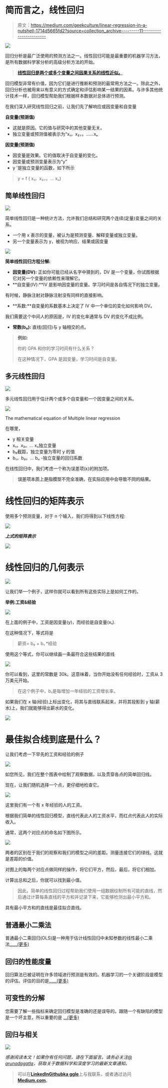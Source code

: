 # 简而言之，线性回归

> 原文：<https://medium.com/geekculture/linear-regression-in-a-nutshell-1714d5665fd2?source=collection_archive---------11----------------------->

![](img/ea6018a6e76e9f54b2de766679274059.png)

回归分析是最广泛使用的预测方法之一。线性回归可能是最重要的机器学习方法，是所有数据科学家分析的高级分析方法的开始。

> [**线性回归是两个或多个变量之间因果关系的线性近似。**](https://365datascience.com/tutorials/python-tutorials/linear-regression/#:~:text=A%20linear%20regression%20is%20a,to%20make%20inferences%20and%20predictions.)

回归模型非常有价值，因为它们是进行推断和预测的最常用方法之一。除此之外，回归分析也被用来以有意义的方式确定和评估影响某一结果的因素。与许多其他统计技术一样，回归模型帮助我们根据样本数据对总体进行预测。

在我们深入研究线性回归之前，让我们先了解响应或因变量和自变量

**自变量(预测值)**

*   这就是原因。它的值与研究中的其他变量无关。
*   独立变量或预测值被表示为“x₁，x₂，。……xₙ

**因变量(预测值)**

*   因变量是效果。它的值取决于自变量的变化。
*   因变量或预测变量表示为“y”
*   y '是独立变量的函数，如下所示

> y = f ( x₁，x₂，。… xₙ)

## 简单线性回归

![](img/5c8e666aeb439fbb8b9a8864466c16a2.png)

简单线性回归是一种统计方法，允许我们总结和研究两个连续(定量)变量之间的关系。

*   一个用 x 表示的变量，被认为是预测变量、解释变量或独立变量。
*   另一个变量表示为 y，被视为响应、结果或因变量

![](img/5fa6fa40b838723a09074d1f7bc217b5.png)

**简单线性回归方程分解:**

*   **因变量(DV):** 正如你可能已经从名字中猜到的，DV 是一个变量，你试图根据它对另一个变量的依赖性来理解它。
*   **自变量(IV):**IV 是影响因变量的变量。学习时间是各自情况下的独立变量。

有时候，静脉注射对静脉注射没有同样的直接影响。

*   **系数:**自变量的系数基本上决定了 IV 中一个单位的变化如何影响 DV。

我们需要这个中间人的原因是，IV 的变化率通常与 DV 的变化不成比例。

*   **常数(b₀):** 直线(回归)与 y 轴相交的点。

> **例如:**
> 
> 你的 GPA 和你的学习时间有什么关系？
> 
> 在这种情况下，GPA 是因变量，学习时间是自变量。

## 多元线性回归

![](img/93cce4a739ae549ec1dafd102cb252de.png)

多元线性回归用于估计两个或多个自变量和一个因变量之间的关系。

![](img/42797ff520412dbe5326fe5a4e5d80fa.png)

The mathematical equation of Multiple linear regression

在哪里，

*   y 相关变量
*   x₁，x₂。… xₙ独立变量
*   b₀截距，独立变量为零时 y 的值
*   b₁，b₂。… bₙ -独立变量的回归系数

在线性回归中，我们考虑一个称为误差项(ε)的附加项。

> **误差项本质上是指模型不完全准确，在实际应用中会导致不同的结果。**

# 线性回归的矩阵表示

使用多个预测变量，对于 n 个输入，我们将得到以下线性方程:

![](img/9863ff211501af9e416d79f8985a3456.png)

***上式的矩阵表示***

![](img/308dae189e30ca1287201efa43b65f52.png)

# 线性回归的几何表示

![](img/0c7cfa0d486b6644196881be248f227a.png)

让我们举一个例子，这样你就可以看到所有这些实际上是如何工作的。

**举例:工资&经验**

![](img/74dd691dad1e086529ea7163d826651f.png)

在上面的例子中，工资是因变量(y)，而经验是自变量(x₁).

在这种情况下，等式将是

> 薪资= b₀ + b₁ *经验

使用这个等式，你可以继续画一条最符合这些结果的直线

![](img/dc90a8e90684618c2fe2c7ae1b8eb862.png)

你可以看到，这里的常数是 30k。这意味着，当你开始没有任何经验时，工资从 3 万美元开始。

> 在这个例子中，b₁是每增加一年经验的工资增长率。

如果我们在 x 轴(经验)上标出变化，将其与直线联系起来，并将其投影到 y 轴(薪水)上，我们就能够得出薪水的变化。

![](img/e83adff2882f2bc5cae6d9cad70e4597.png)

# 最佳拟合线到底是什么？

让我们考虑一下早先的工资和经验的例子

![](img/c36aec8b0e6512014d1b8c090c9fbf3c.png)

如您所见，我们在整个图表中绘制了观察数据，以及贯穿各点的简单回归线。

现在，让我们随机选择一个点，更仔细地检查它。

![](img/cf3fec2e64f70a625646bf898e8bdfe3.png)

这里我们有一个有 x 年经验的人的工资。

根据我们简单的线性回归模型，直线代表此人的工资水平，而红点代表此人的实际收入。

通常，这两个对应点的命名如下图所示。

![](img/a25d3b94c0fd03fce612ae7076d92ef8.png)

两者的区别在于我们的观察和我们的模型之间的差距。测量连接它们的绿线。这就是差距的价值。

对图上的每两个对应点做同样的操作，将它们平方，然后，最后，将它们相加。

计算出总和之后，你就可以找到最小值。

> 因此，简单的线性回归过程帮助我们使用一组数据绘制所有可能的直线，然后通过计算每条直线的平方和并记录下来，它能够检测出最小平方和。

具有最小平方和的直线是最佳拟合直线。

## 普通最小二乘法

普通最小二乘回归(OLS)是一种用于估计线性回归中未知参数的线性最小二乘法[……(更多)](https://arunaddagatla.medium.com/ordinary-least-squares-regression-41f40400a58d)

## 回归的性能度量

回归算法已被证明在许多领域进行预测是有效的。机器学习的一个关键阶段是模型的评估。评估的目的是[……(更多)](https://arunaddagatla.medium.com/performance-measures-for-regression-fa49dbaef8cf)

## 可变性的分解

您需要了解一些指标来确定回归模型是准确的还是误导的。跟随一个有缺陷的模型是一个坏主意，所以重要的是 […(更多)](https://arunaddagatla.medium.com/decomposition-of-variability-da4ba31b4ceb)

## 回归与相关

![](img/2943c0a4471c8c23068bdfbb8358ba42.png)

*感谢阅读本文！如果你有任何问题，请在下面留言。请务必关注*[*@ arunadagatla*](https://arunaddagatla.medium.com/)*，获取关于数据科学和深度学习的最新文章通知。*

> 可以在[**LinkedIn**](https://www.linkedin.com/in/arun-addagatla/)[**Github**](https://github.com/arun2728)[**ka ggle**](https://www.kaggle.com/arun2729)上与我联系，或者通过访问[**Medium.com**](https://arunaddagatla.medium.com/)。